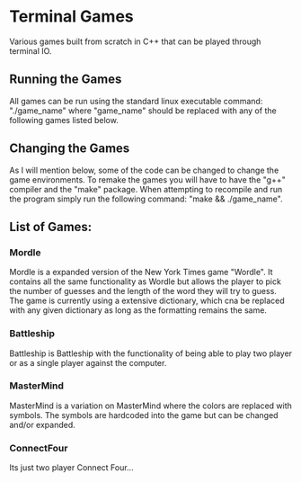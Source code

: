 # Terminal Games
Various games built from scratch in C++ that can be played through terminal IO.

## Running the Games
All games can be run using the standard linux executable command: "./game_name" where "game_name" should be replaced with any of the following games listed below.

## Changing the Games
As I will mention below, some of the code can be changed to change the game environments. To remake the games you will have to have the "g++" compiler and the "make" package. When attempting to recompile and run the program simply run the following command: "make && ./game_name".

## List of Games:

### Mordle

Mordle is a expanded version of the New York Times game "Wordle". It contains all the same functionality as Wordle but allows the player to pick the number of guesses and the length of the word they will try to guess. The game is currently using a extensive dictionary, which cna be replaced with any given dictionary as long as the formatting remains the same.

### Battleship

Battleship is Battleship with the functionality of being able to play two player or as a single player against the computer.

### MasterMind

MasterMind is a variation on MasterMind where the colors are replaced with symbols. The symbols are hardcoded into the game but can be changed and/or expanded.

### ConnectFour

Its just two player Connect Four...